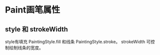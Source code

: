# Paint画笔属性
## style 和  strokeWidth
style有填充 PaintingStyle.fill 和线条 PaintingStyle.stroke。
strokeWidth 可控制绘制线条的宽度。